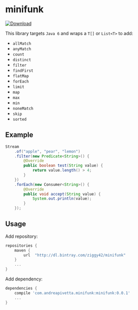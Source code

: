 # minifunk
[ ![Download](https://api.bintray.com/packages/ziggy42/minifunk/minifunk/images/download.svg) ](https://bintray.com/ziggy42/minifunk/minifunk/_latestVersion)   
   
This library targets `Java 6` and wraps a `T[]` or `List<T>` to add:
* `allMatch`
* `anyMatch`
* `count`
* `distinct`
* `filter`
* `findFirst`
* `flatMap`
* `forEach`
* `limit`
* `map`
* `max`
* `min`
* `noneMatch`
* `skip`
* `sorted`

## Example
```java
Stream
    .of("apple", "pear", "lemon")
    .filter(new Predicate<String>() {
        @Override
        public boolean test(String value) {
            return value.length() > 4;
        }
    })
    .forEach(new Consumer<String>() {
        @Override   
        public void accept(String value) {
            System.out.println(value);
        }
    });
```
## Usage
Add repository:
```groovy
repositories {
    maven {
        url  "http://dl.bintray.com/ziggy42/minifunk"
    }
    ...
}
```

Add dependency:
```groovy
dependencies {
    compile 'com.andreapivetta.minifunk:minifunk:0.0.1'
    ...
}
```
